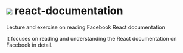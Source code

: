 # ![](https://ga-dash.s3.amazonaws.com/production/assets/logo-9f88ae6c9c3871690e33280fcf557f33.png) react-documentation

Lecture and exercise on reading Facebook React documentation


It focuses on reading and understanding the React documentation on Facebook in detail.
